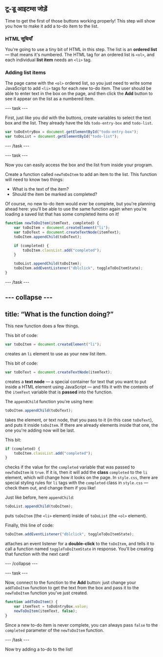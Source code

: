 ## टू-डू आइटम्स जोड़ें
Time to get the first of those buttons working properly! This step will show you how to make it add a to-do item to the list.

### HTML सूचियाँ
You're going to use a tiny bit of HTML in this step. The list is an **ordered list** — that means it's numbered. The HTML tag for an ordered list is `<ol>`, and each individual **list item** needs an `<li>` tag.

### Adding list items
The page came with the `<ol>` ordered list, so you just need to write some JavaScript to add `<li>` tags for each new to-do item. The user should be able to enter text in the box on the page, and then click the **Add** button to see it appear on the list as a numbered item.

--- task ---

First, just like you did with the buttons, create variables to select the text box and the list. They already have the Ids `todo-entry-box` and `todo-list`.

```JavaScript
var toDoEntryBox = document.getElementById("todo-entry-box");
var toDoList = document.getElementById("todo-list");
```

--- /task ---

--- task ---

Now you can easily access the box and the list from inside your program.

Create a function called `newToDoItem` to add an item to the list. This function will need to know two things:
  - What is the text of the item?
  - Should the item be marked as completed?

Of course, no new to-do item would ever be complete, but you're planning ahead here: you'll be able to use the same function again when you're loading a saved list that has some completed items on it!

```JavaScript
function newToDoItem(itemText, completed) {
    var toDoItem = document.createElement("li");
    var toDoText = document.createTextNode(itemText);
    toDoItem.appendChild(toDoText);

    if (completed) {
        toDoItem.classList.add("completed");
    }

    toDoList.appendChild(toDoItem);
    toDoItem.addEventListener("dblclick", toggleToDoItemState);
}
```

--- /task ---

--- collapse ---
---
title: “What is the function doing?”
---

This new function does a few things.

This bit of code:

```JavaScript
var toDoItem = document.createElement("li");
```

creates an `li` element to use as your new list item.

This bit of code:

```JavaScript
var toDoText = document.createTextNode(itemText);
```

creates a **text node** — a special container for text that you want to put inside a HTML element using JavaScript — and fills it with the contents of the `itemText` variable that is **passed** into the function.

The `appendChild` function you're using here:

```JavaScript
toDoItem.appendChild(toDoText);
```

takes the element, or text node, that you pass to it (in this case `toDoText`), and puts it inside `toDoItem`. If there are already elements inside that one, the one you're adding now will be last.

This bit:

```JavaScript
if (completed) {
    toDoItem.classList.add("completed");
}
```

checks if the value for the `completed` variable that was passed to `newToDoItem` is `true`. If it is, then it will add the **class** `completed` to the `li` element, which will change how it looks on the page. In `style.css`, there are special styling rules for `li` tags with the `completed` class in `style.css` — check them out, and change them if you like!

Just like before, here `appendChild`:

```JavaScript
toDoList.appendChild(toDoItem);
```

puts `toDoItem` (the `<li>` element) inside of `toDoList` (the `<ol>` element).

Finally, this line of code:

```JavaScript
toDoItem.addEventListener("dblclick", toggleToDoItemState);
```

attaches an event listener for a **double-click** to the `toDoItem`, and tells it to call a function named `toggleToDoItemState` in response. You'll be creating that function with the next card!

--- /collapse ---

--- task ---

Now, connect to the function to the **Add** button: just change your `addToDoItem` function to get the text from the box and pass it to the `newToDoItem` function you've just created.

```JavaScript
function addToDoItem() {
    var itemText = toDoEntryBox.value;
    newToDoItem(itemText, false);
}
```

Since a new to-do item is never complete, you can always pass `false` to the `completed` parameter of the `newToDoItem` function.

--- /task ---

Now try adding a to-do to the list!
